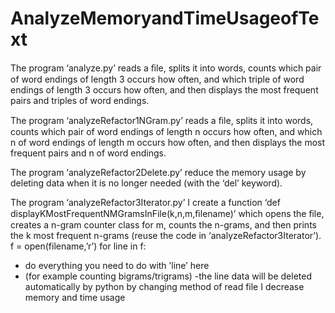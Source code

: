 # AnalyzeMemoryandTimeUsageofText


The program ‘analyze.py’ reads a ﬁle, splits it into words, 
counts which pair of word endings of length 3 occurs how often, and which triple of word endings of length 3 occurs how often, 
and then displays the most frequent pairs and triples of word endings.

The program ‘analyzeRefactor1NGram.py’ reads a ﬁle, splits it into words, 
counts which pair of word endings of length n occurs how often, and which n of word endings of length m occurs how often, 
and then displays the most frequent pairs and n of word endings.

The program ‘analyzeRefactor2Delete.py’  reduce the memory usage by deleting data 
when it is no longer needed (with the ‘del’ keyword). 

The program ‘analyzeRefactor3Iterator.py’  I create a function ‘def displayKMostFrequentNMGramsInFile(k,n,m,ﬁlename)’ 
which opens the ﬁle, creates a n-gram counter class for m, counts the n-grams, and
then prints the k most frequent n-grams (reuse the code in ‘analyzeRefactor3Iterator’). 
f = open(filename,’r’) 
for line in f: 
- do everything you need to do with ’line’ here 
- (for example counting bigrams/trigrams)
-the line data will be deleted automatically by python
by changing method of read file I decrease memory and time usage
